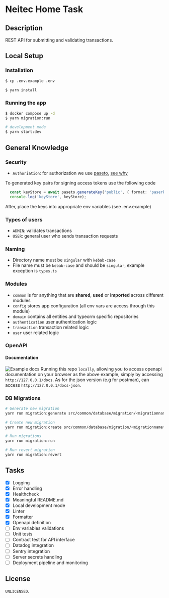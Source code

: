 # Neitec Home Task

## Description

REST API for submitting and validating transactions.

## Local Setup

### Installation

```bash
$ cp .env.example .env

$ yarn install
```

### Running the app

```bash
$ docker compose up -d
$ yarn migration:run

# development mode
$ yarn start:dev
```

## General Knowledge

### Security

- `Authoriation`: for authorization we use [paseto](https://github.com/panva/paseto), [see why](https://paragonie.com/blog/2017/03/jwt-json-web-tokens-is-bad-standard-that-everyone-should-avoid)

To generated key pairs for signing access tokens use the following code

```typescript
  const keyStore = await paseto.generateKey('public', { format: 'paserk' });
  console.log('keyStore', keyStore);
```

After, place the keys into appropriate env variables (see .env.example)

### Types of users

- `ADMIN`: validates transactions
- `USER`: general user who sends transaction requests

### Naming

- Directory name must be `singular` with `kebab-case`
- File name must be `kebab-case` and should be `singular`, example exception is `types.ts`

### Modules

- `common` is for anything that are **shared**, **used** or **imported** across different modules
- `config` stores app configuration (all env vars are access through this module)
- `domain` contains all entities and typeorm specific repositories
- `authentication` user authentication logic
- `transaction` transaction related logic
- `user` user related logic

### OpenAPI

#### Documentation

![Example docs](https://docs.nestjs.com/assets/swagger1.png)
Running this repo `locally`, allowing you to access openapi documentation on your browser as the above example, simply by accessing `http://127.0.0.1/docs`. As for the json version (e.g for postman), can access `http://127.0.0.1/docs-json`.


### DB Migrations

```bash
# Generate new migration
yarn run migration:generate src/common/database/migration/<migrationname> <== without extension

# Create new migration
yarn run migration:create src/common/database/migration/<migrationname> <== without extension

# Run migrations
yarn run migration:run

# Run revert migration
yarn run migration:revert
```

## Tasks

- [x] Logging
- [x] Error handling
- [x] Healthcheck
- [x] Meaningful README.md
- [x] Local development mode
- [x] Linter
- [x] Formatter
- [x] Openapi definition
- [ ] Env variables validations
- [ ] Unit tests
- [ ] Contract test for API interface
- [ ] Datadog integration
- [ ] Sentry integration
- [ ] Server secrets handling
- [ ] Deployment pipeline and monitoring

## License

`UNLICENSED`.
